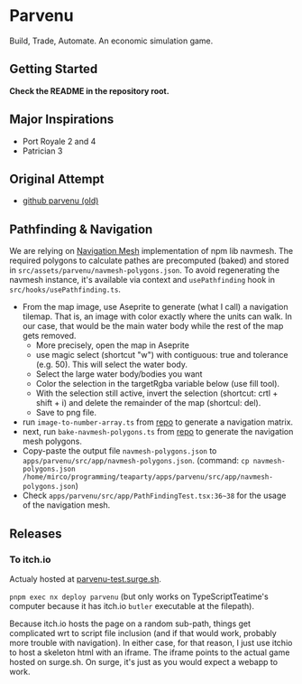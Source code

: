 # Parvenu

Build, Trade, Automate. An economic simulation game.

## Getting Started

**Check the README in the repository root.**

## Major Inspirations

- Port Royale 2 and 4
- Patrician 3

## Original Attempt

- [github parvenu (old)](https://github.com/mkraenz/parvenu)

## Pathfinding & Navigation

We are relying on [Navigation Mesh](https://en.wikipedia.org/wiki/Navigation_mesh) implementation of npm lib navmesh. The required polygons to calculate pathes are precomputed (baked) and stored in `src/assets/parvenu/navmesh-polygons.json`. To avoid regenerating the navmesh instance, it's available via context and `usePathfinding` hook in `src/hooks/usePathfinding.ts`.

- From the map image, use Aseprite to generate (what I call) a navigation tilemap. That is, an image with color exactly where the units can walk. In our case, that would be the main water body while the rest of the map gets removed.
  - More precisely, open the map in Aseprite
  - use magic select (shortcut "w") with contiguous: true and tolerance (e.g. 50). This will select the water body.
  - Select the large water body/bodies you want
  - Color the selection in the targetRgba variable below (use fill tool).
  - With the selection still active, invert the selection (shortcut: crtl + shift + i) and delete the remainder of the map (shortcul: del).
  - Save to png file.
- run `image-to-number-array.ts` from [repo](https://github.com/mkraenz/remove-margins-from-tilemap/) to generate a navigation matrix.
- next, run `bake-navmesh-polygons.ts` from [repo](https://github.com/mkraenz/remove-margins-from-tilemap/) to generate the navigation mesh polygons.
- Copy-paste the output file `navmesh-polygons.json` to `apps/parvenu/src/app/navmesh-polygons.json`. (command: `cp navmesh-polygons.json /home/mirco/programming/teaparty/apps/parvenu/src/app/navmesh-polygons.json`)
- Check `apps/parvenu/src/app/PathFindingTest.tsx:36~38` for the usage of the navigation mesh.

## Releases

### To itch.io

Actualy hosted at [parvenu-test.surge.sh](https://parvenu-test.surge.sh/).

`pnpm exec nx deploy parvenu` (but only works on TypeScriptTeatime's computer because it has itch.io `butler` executable at the filepath).

Because itch.io hosts the page on a random sub-path, things get complicated wrt to script file inclusion (and if that would work, probably more trouble with navigation). In either case, for that reason, I just use itchio to host a skeleton html with an iframe. The iframe points to the actual game hosted on surge.sh. On surge, it's just as you would expect a webapp to work.

